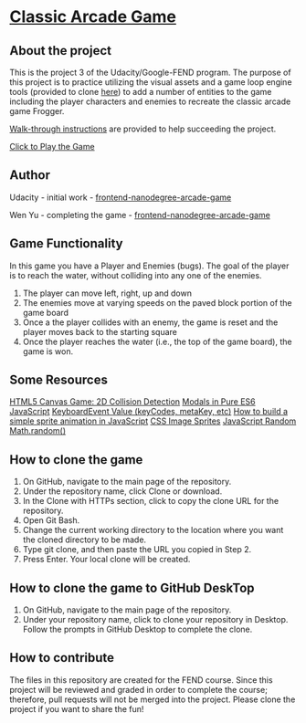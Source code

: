 [Classic Arcade Game](https://wycodebook.github.io/fend-arcade-game/)
===============================

## About the project

This is the project 3 of the Udacity/Google-FEND program. The purpose of this project is to practice utilizing the visual assets and a game loop engine tools (provided to clone [here](https://github.com/udacity/frontend-nanodegree-arcade-game)) to add a number of entities to the game including the player characters and enemies to recreate the classic arcade game Frogger.

[Walk-through instructions](https://matthewcranford.com/category/blog-posts/walkthrough/arcade-game/) are provided to help succeeding the project.

[Click to Play the Game](https://wycodebook.github.io/fend-arcade-game/)

## Author

Udacity - initial work - [frontend-nanodegree-arcade-game](https://github.com/udacity/frontend-nanodegree-arcade-game)

Wen Yu - completing the game - [frontend-nanodegree-arcade-game](https://curious-yu.github.io/fend-arcade-game/)

## Game Functionality

In this game you have a Player and Enemies (bugs). The goal of the player is to reach the water, without colliding into any one of the enemies.

1. The player can move left, right, up and down
2. The enemies move at varying speeds on the paved block portion of the game board
3. Once a the player collides with an enemy, the game is reset and the player moves back to the starting square
4. Once the player reaches the water (i.e., the top of the game board), the game is won.

## Some Resources

[HTML5 Canvas Game: 2D Collision Detection](http://blog.sklambert.com/html5-canvas-game-2d-collision-detection#d-collision-detection)
[Modals in Pure ES6 JavaScript](https://lowrey.me/modals-in-pure-es6-javascript/)
[KeyboardEvent Value (keyCodes, metaKey, etc)](https://css-tricks.com/snippets/javascript/javascript-keycodes/)
[How to build a simple sprite animation in JavaScript](https://medium.com/dailyjs/how-to-build-a-simple-sprite-animation-in-javascript-b764644244aa)
[CSS Image Sprites](https://www.w3schools.com/css/css_image_sprites.asp)
[JavaScript Random](https://www.w3schools.com/js/js_random.asp)
[Math.random()](https://developer.mozilla.org/en-US/docs/Web/JavaScript/Reference/Global_Objects/Math/random)

## How to clone the game

1. On GitHub, navigate to the main page of the repository.
2. Under the repository name, click Clone or download.
3. In the Clone with HTTPs section, click to copy the clone URL for the repository.
4. Open Git Bash.
5. Change the current working directory to the location where you want the cloned directory to be made.
6. Type git clone, and then paste the URL you copied in Step 2.
7. Press Enter. Your local clone will be created.

## How to clone the game to GitHub DeskTop

1. On GitHub, navigate to the main page of the repository.
2. Under your repository name, click to clone your repository in Desktop. Follow the prompts in GitHub Desktop to complete the clone.

## How to contribute

The files in this repository are created for the FEND course. Since this project will be reviewed and graded in order to complete the course; therefore, pull requests will not be merged into the project. Please clone the project if you want to share the fun!
